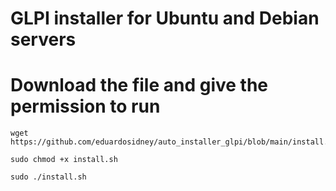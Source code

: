 # GLPI installer for Ubuntu and Debian servers

# Download the file and give the permission to run

```
wget https://github.com/eduardosidney/auto_installer_glpi/blob/main/install.sh

sudo chmod +x install.sh

sudo ./install.sh
 
````
